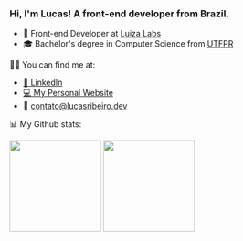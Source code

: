 ### Hi, I'm Lucas! A front-end developer from Brazil.

- 💙 Front-end Developer at [Luiza Labs](https://medium.com/luizalabs)
- 🎓 Bachelor's degree in Computer Science from [UTFPR](http://www.utfpr.edu.br/)

🤝🏻 You can find me at:

- [:briefcase: LinkedIn](https://www.linkedin.com/in/lucasviniciusribeiro/)
- [:computer: My Personal Website](https://www.lucasribeiro.dev/)
- :email: contato@lucasribeiro.dev

📊 My Github stats:

<span>
  <img height="160em"  src="https://github-readme-stats.vercel.app/api?username=lucasvribeiro&include_all_commits=true&count_private=true&show_icons=true&theme=dark" />
  <img height="160em" src="https://github-readme-stats.vercel.app/api/top-langs/?username=lucasvribeiro&layout=compact&theme=dark"/>
</span>
